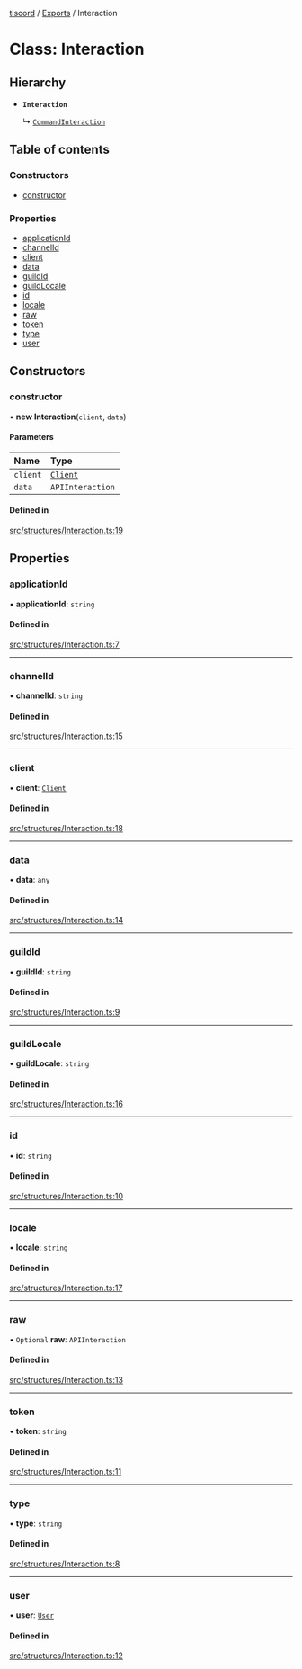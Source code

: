 [tiscord](../README.md) / [Exports](../modules.md) / Interaction

# Class: Interaction

## Hierarchy

- **`Interaction`**

  ↳ [`CommandInteraction`](CommandInteraction.md)

## Table of contents

### Constructors

- [constructor](Interaction.md#constructor)

### Properties

- [applicationId](Interaction.md#applicationid)
- [channelId](Interaction.md#channelid)
- [client](Interaction.md#client)
- [data](Interaction.md#data)
- [guildId](Interaction.md#guildid)
- [guildLocale](Interaction.md#guildlocale)
- [id](Interaction.md#id)
- [locale](Interaction.md#locale)
- [raw](Interaction.md#raw)
- [token](Interaction.md#token)
- [type](Interaction.md#type)
- [user](Interaction.md#user)

## Constructors

### constructor

• **new Interaction**(`client`, `data`)

#### Parameters

| Name | Type |
| :------ | :------ |
| `client` | [`Client`](Client.md) |
| `data` | `APIInteraction` |

#### Defined in

[src/structures/Interaction.ts:19](https://github.com/xiboon/tiscord/blob/2dcfba7/src/structures/Interaction.ts#L19)

## Properties

### applicationId

• **applicationId**: `string`

#### Defined in

[src/structures/Interaction.ts:7](https://github.com/xiboon/tiscord/blob/2dcfba7/src/structures/Interaction.ts#L7)

___

### channelId

• **channelId**: `string`

#### Defined in

[src/structures/Interaction.ts:15](https://github.com/xiboon/tiscord/blob/2dcfba7/src/structures/Interaction.ts#L15)

___

### client

• **client**: [`Client`](Client.md)

#### Defined in

[src/structures/Interaction.ts:18](https://github.com/xiboon/tiscord/blob/2dcfba7/src/structures/Interaction.ts#L18)

___

### data

• **data**: `any`

#### Defined in

[src/structures/Interaction.ts:14](https://github.com/xiboon/tiscord/blob/2dcfba7/src/structures/Interaction.ts#L14)

___

### guildId

• **guildId**: `string`

#### Defined in

[src/structures/Interaction.ts:9](https://github.com/xiboon/tiscord/blob/2dcfba7/src/structures/Interaction.ts#L9)

___

### guildLocale

• **guildLocale**: `string`

#### Defined in

[src/structures/Interaction.ts:16](https://github.com/xiboon/tiscord/blob/2dcfba7/src/structures/Interaction.ts#L16)

___

### id

• **id**: `string`

#### Defined in

[src/structures/Interaction.ts:10](https://github.com/xiboon/tiscord/blob/2dcfba7/src/structures/Interaction.ts#L10)

___

### locale

• **locale**: `string`

#### Defined in

[src/structures/Interaction.ts:17](https://github.com/xiboon/tiscord/blob/2dcfba7/src/structures/Interaction.ts#L17)

___

### raw

• `Optional` **raw**: `APIInteraction`

#### Defined in

[src/structures/Interaction.ts:13](https://github.com/xiboon/tiscord/blob/2dcfba7/src/structures/Interaction.ts#L13)

___

### token

• **token**: `string`

#### Defined in

[src/structures/Interaction.ts:11](https://github.com/xiboon/tiscord/blob/2dcfba7/src/structures/Interaction.ts#L11)

___

### type

• **type**: `string`

#### Defined in

[src/structures/Interaction.ts:8](https://github.com/xiboon/tiscord/blob/2dcfba7/src/structures/Interaction.ts#L8)

___

### user

• **user**: [`User`](User.md)

#### Defined in

[src/structures/Interaction.ts:12](https://github.com/xiboon/tiscord/blob/2dcfba7/src/structures/Interaction.ts#L12)
